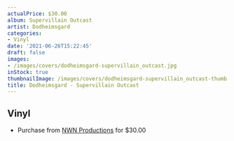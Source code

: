 ```yaml
---
actualPrice: $30.00
album: Supervillain Outcast
artist: Dodheimsgard
categories:
- Vinyl
date: '2021-06-26T15:22:45'
draft: false
images:
- /images/covers/dodheimsgard-supervillain_outcast.jpg
inStock: true
thumbnailImage: /images/covers/dodheimsgard-supervillain_outcast-thumb.jpg
title: Dodheimsgard - Supervillain Outcast
---
```


## Vinyl
* Purchase from [NWN Productions](http://shop.nwnprod.com/index.php?route=product/product&path=75&product_id=11788&sort=pd.name&order=ASC) for $30.00
